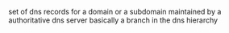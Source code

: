 set of dns records for a domain or a subdomain maintained by a authoritative dns server
basically a branch in the dns hierarchy